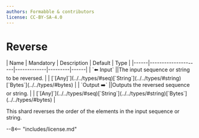 ```yaml
---
authors: Formabble & contributors
license: CC-BY-SA-4.0
---
```



# Reverse

<div class="sh-parameters" markdown="1">
| Name | Mandatory | Description | Default | Type |
|------|---------------------|-------------|---------|------|
| `⬅️ Input` ||The input sequence or string to be reversed. | | [`[Any]`](../../types/#seq)[`String`](../../types/#string)[`Bytes`](../../types/#bytes) |
| `Output ➡️` ||Outputs the reversed sequence or string. | | [`[Any]`](../../types/#seq)[`String`](../../types/#string)[`Bytes`](../../types/#bytes) |

</div>

This shard reverses the order of the elements in the input sequence or string.

--8<-- "includes/license.md"

